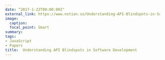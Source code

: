 ```yaml
---
date: “2017-1-22T00:00:00Z"
external_link: https://www.notion.so/Understanding-API-Blindspots-in-Software-Development-ce2600b33d644ccf84296df1cb3968d3?pvs=4
image:
  caption:
  focal_point: Smart
summary: 
tags:
- JavaScript
- Papers
title:  Understanding API Blindspots in Software Development
---
```

